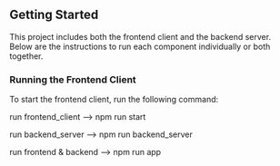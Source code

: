 ## Getting Started

This project includes both the frontend client and the backend server. Below are the instructions to run each component individually or both together.

### Running the Frontend Client
To start the frontend client, run the following command:


run frontend_client
  --> npm run start

run backend_server
  --> npm run backend_server


run frontend & backend
  --> npm run app
